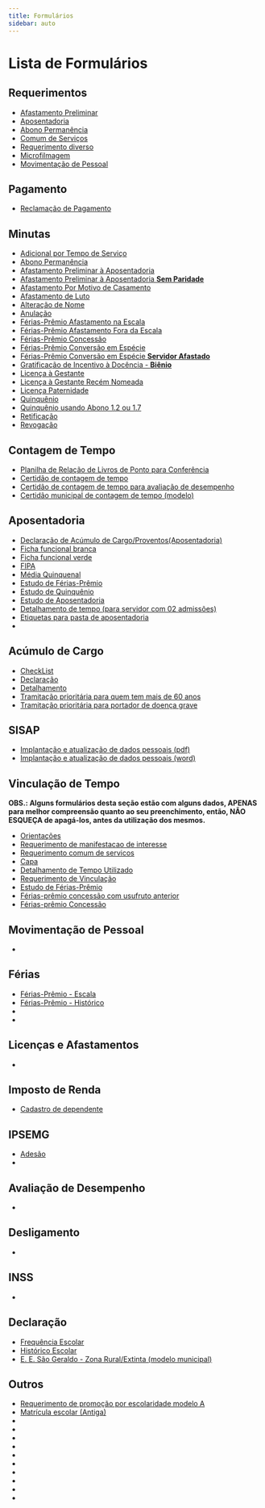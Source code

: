 ```yaml
---
title: Formulários
sidebar: auto
---
```



# Lista de Formulários

## Requerimentos
+ [Afastamento Preliminar](./arquivos/requerimentos/requerimento_afastamento_preliminar.odt)
+ [Aposentadoria](./arquivos/requerimentos/requerimento_aposentadoria.odt) 
+ [Abono Permanência](./arquivos/requerimentos/requerimento_abono_permanencia.odt)
+ [Comum de Serviços](./arquivos/requerimentos/requerimento_comum_servicos.odt) 
+ [Requerimento diverso](./arquivos/requerimentos/requerimento_diverso.odt)
+ [Microfilmagem](./arquivos/requerimentos/requerimento_microfilmagem.odt) 
+ [Movimentação de Pessoal](./arquivos/requerimentos/requerimento_movimentacao_pessoal.pdf)



## Pagamento

+ [Reclamação de Pagamento](./arquivos/reclamacao_pagamento.odt)


## Minutas
+ [Adicional por Tempo de Serviço](./arquivos/minutas/minuta_adicional_tempo_servico.doc)
+ [Abono Permanência](./arquivos/minutas/minuta_abono_permanencia.doc)
+ [Afastamento Preliminar à Aposentadoria](./arquivos/minutas/minuta_afastamento_preliminar.doc)
+ [Afastamento Preliminar à Aposentadoria **Sem Paridade**](./arquivos/minutas/minuta_afastamento_preliminar_sem_paridade.doc)
+ [Afastamento Por Motivo de Casamento](./arquivos/minutas/minuta_afastamento_casamento.doc) 
+ [Afastamento de Luto](./arquivos/minutas/minuta_afastamento_luto.doc) 
+ [Alteração de Nome](./arquivos/minutas/minuta_alteracao_nome.doc)
+ [Anulação](./arquivos/minutas/minuta_anulacao.doc)
+ [Férias-Prêmio Afastamento na Escala](./arquivos/minutas/minuta_ferias_premio_afastamento_escala.docx)
+ [Férias-Prêmio Afastamento Fora da Escala](./arquivos/minutas/minuta_ferias_premio_afastamento_fora_escala.docx)
+ [Férias-Prêmio Concessão](./arquivos/minutas/minuta_ferias_premio_concessao.docx)
+ [Férias-Prêmio Conversão em Espécie](./arquivos/minutas/minuta_ferias_premio_conversao_especie.doc)
+ [Férias-Prêmio Conversão em Espécie **Servidor Afastado**](./arquivos/minutas/minuta_ferias_premio_conversao_especie_servidor_afastado.doc) 
+ [Gratificação de Incentivo à Docência - **Biênio**](./arquivos/minutas/minuta_bienio.doc)
+ [Licença à Gestante](./arquivos/minutas/minuta_licenca_gestante.doc)
+ [Licença à Gestante Recém Nomeada](./arquivos/minutas/minuta_licenca_gestante_recem_nomeada.doc)
+ [Licença Paternidade](./arquivos/minutas/minuta_licenca_paternidade.doc) 
+ [Quinquênio](./arquivos/minutas/minuta_quinquenio.doc)
+ [Quinquênio usando Abono 1.2 ou 1.7](./arquivos/minutas/minuta_quinquenio_com_1.2_e_1.7.doc)
+ [Retificação](./arquivos/minutas/minuta_retificacao.doc) 
+ [Revogação](./arquivos/minutas/minuta_revogacao.doc)


## Contagem de Tempo

+ [Planilha de Relação de Livros de Ponto para Conferência](./arquivos/contagem_tempo/ponto_conferencia.xlsx) 
+ [Certidão de contagem de tempo](./arquivos/contagem_tempo/contagem_tempo.ods) 
+ [Certidão de contagem de tempo para avaliação de desempenho](./arquivos/contagem_tempo/contagem_tempo.ods) 
+ [Certidão municipal de contagem de tempo (modelo)](./arquivos/contagem_tempo/contagem_tempo_certidao_municipal_modelo.odt) 


## Aposentadoria
+ [Declaração de Acúmulo de Cargo/Proventos(Aposentadoria)](./arquivos/aposentadoria/declaracao_acumulo_cargos_proventos.odt)
+ [Ficha funcional branca](./arquivos/aposentadoria/ficha_funcional_branca.ods)
+ [Ficha funcional verde](./arquivos/aposentadoria/ficha_funcional_verde.ods)
+ [FIPA](./arquivos/aposentadoria/fipa.ods)
+ [Média Quinquenal](./arquivos/aposentadoria/media_quinquenal.odt)
+ [Estudo de Férias-Prêmio](./arquivos/aposentadoria/estudo_ferias_premio.ods)
+ [Estudo de Quinquênio](./arquivos/aposentadoria/estudo_quinquenio.ods)
+ [Estudo de Aposentadoria](./arquivos/aposentadoria/estudo_aposentadoria.ods)
+ [Detalhamento de tempo (para servidor com 02 admissões)](./arquivos/aposentadoria/detalhamento_tempo.ods)
+ [Etiquetas para pasta de aposentadoria](./arquivos/aposentadoria/etiquetas_pasta_aposentadoria.ods)
+ [](./arquivos/aposentadoria/)



## Acúmulo de Cargo
+ [CheckList](./arquivos/acumulo_cargo/acumulo_cargo_checklist.odt)
+ [Declaração](./arquivos/acumulo_cargo/acumulo_cargo_declaracao.odt)
+ [Detalhamento](./arquivos/acumulo_cargo/acumulo_cargo_detalhamento.odt)
+ [Tramitação prioritária para quem tem mais de 60 anos](./arquivos/acumulo_cargo/acumulo_cargo_tramitacao_prioritaria_mais_60_anos.odt)
+ [Tramitação prioritária para portador de doença grave](./arquivos/acumulo_cargo/acumulo_cargo_tramitacao_prioritaria_portador_doenca_grave.odt)


## SISAP
+ [Implantação e atualização de dados pessoais (pdf)](./arquivos/sisap/sisap_implantacao_atualizacao_dados_pessoais.pdf)
+ [Implantação e atualização de dados pessoais (word)](./arquivos/sisap/sisap_implantacao_atualizacao_dados_pessoais.odt)


## Vinculação de Tempo
**OBS.: Alguns formulários desta seção estão com alguns dados, APENAS para melhor compreensão quanto ao seu preenchimento, então, NÃO ESQUEÇA de apagá-los, antes da utilização dos mesmos.**

+ [Orientações](./arquivos/vinculacao_tempo/orientacao-vinculacao_tempo.odt)
+ [Requerimento de manifestacao de interesse](./arquivos/vinculacao_tempo/requerimento_manifestacao-vinculacao_tempo.odt)
+ [Requerimento comum de servicos](./arquivos/vinculacao_tempo/requerimento_comum_servicos-vinculacao_tempo.odt)
+ [Capa](./arquivos/vinculacao_tempo/capa-vinculacao_tempo.odt)
+ [Detalhamento de Tempo Utilizado](./arquivos/vinculacao_tempo/detalhamento_tempo_usado-vinculacao_tempo.ods)
+ [Requerimento de Vinculação](./arquivos/vinculacao_tempo/requerimento-vinculacao_tempo.odt)
+ [Estudo de Férias-Prêmio](./arquivos/vinculacao_tempo/estudo_ferias_premio-vinculacao_tempo.ods)
+ [Férias-prêmio concessão com usufruto anterior](./arquivos/vinculacao_tempo/ferias_premio_concessao_com_usufruto_anterior-vinculacao_tempo.odt)
+ [Férias-prêmio Concessão](./arquivos/vinculacao_tempo/ferias_premio_concessao-vinculacao_tempo.odt)


## Movimentação de Pessoal
   + 

## Férias
+ [Férias-Prêmio - Escala](./arquivos/ferias/ferias_premio_escala.odt)
+ [Férias-Prêmio - Histórico](./arquivos/ferias/ferias_premio_historico.odt)
+ [](./arquivos/ferias/)
+ [](./arquivos/ferias/)

## Licenças e Afastamentos
   + 

## Imposto de Renda
+ [Cadastro de dependente](./arquivos/imposto_renda_cadastro_dependente.odt)

## IPSEMG
+ [Adesão](./arquivos/ipsemg/ipsemg_adesao.ods)
+ [](./arquivos/ipsemg/)

## Avaliação de Desempenho
   + 

## Desligamento
   + 

## INSS
   +

## Declaração
+ [Frequência Escolar](./arquivos/declaracao/declaracao_frequencia.odt)
+ [Histórico Escolar](./arquivos/declaracao/declaracao_historico.odt)
+ [E. E. São Geraldo - Zona Rural/Extinta (modelo municipal)](./arquivos/declaracao/declaracao_escola_sao_geraldo_zona_rural_modelo.odt)

## Outros
+ [Requerimento de promoção por escolaridade modelo A](./arquivos/requerimentos/requerimento_promocao_escolaridade_modelo_a.pdf)
+ [Matrícula escolar (Antiga)](./arquivos/matricula_escolar.pdf)
+ [](./arquivos/)
+ [](./arquivos/)
+ [](./arquivos/)
+ [](./arquivos/)
+ [](./arquivos/)
+ [](./arquivos/)
+ [](./arquivos/)
+ [](./arquivos/)
+ [](./arquivos/)
+ [](./arquivos/)